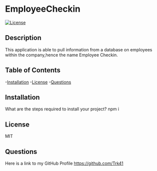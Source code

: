 # EmployeeCheckin

  
  [![License](https://img.shields.io/badge/License-MIT-blue.svg)](https://opensource.org/licenses/MIT)
  
  
  ## Description
  This application is able to pull information from a database on employees within the company,hence the name Employee Checkin.

  ## Table of Contents
  -[Installation](#installation)
  -[License](#license)
  -[Questions](#questions)

  ## Installation
  What are the steps required to install your project?
  npm i

  ## License
  MIT

  ## Questions
  Here is a link to my GitHub Profile https://github.com/Trk41